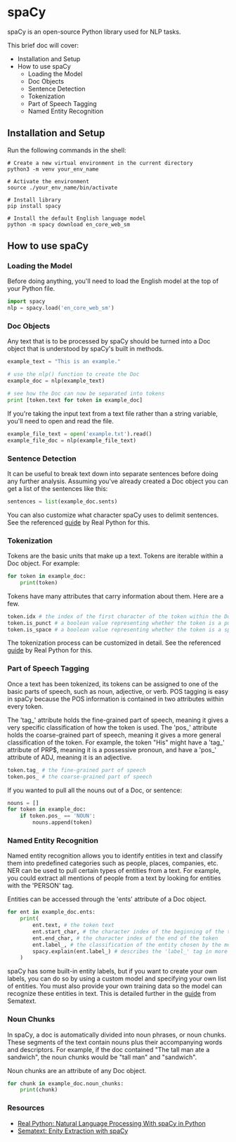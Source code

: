 # spaCy #

spaCy is an open-source Python library used for NLP tasks.

This brief doc will cover:
* Installation and Setup
* How to use spaCy
    * Loading the Model
    * Doc Objects
    * Sentence Detection
    * Tokenization
    * Part of Speech Tagging
    * Named Entity Recognition

## Installation and Setup ##

Run the following commands in the shell:
```
# Create a new virtual environment in the current directory
python3 -m venv your_env_name

# Activate the environment
source ./your_env_name/bin/activate

# Install library
pip install spacy

# Install the default English language model
python -m spacy download en_core_web_sm
```

## How to use spaCy ##

### Loading the Model ###

Before doing anything, you'll need to load the English model at the top of your Python file.

```python
import spacy
nlp = spacy.load('en_core_web_sm')
```

### Doc Objects ###

Any text that is to be processed by spaCy should be turned into a Doc object that is understood by spaCy's built in methods. 

```python
example_text = "This is an example."

# use the nlp() function to create the Doc
example_doc = nlp(example_text)

# see how the Doc can now be separated into tokens
print [token.text for token in example_doc]
```

If you're taking the input text from a text file rather than a string variable, you'll need to open and read the file.

```python
example_file_text = open('example.txt').read()
example_file_doc = nlp(example_file_text)
```

### Sentence Detection ###

It can be useful to break text down into separate sentences before doing any further analysis. Assuming you've already created a Doc object you can get a list of the sentences like this:

```python
sentences = list(example_doc.sents)
```

You can also customize what character spaCy uses to delimit sentences. See the referenced [guide](https://realpython.com/natural-language-processing-spacy-python/#:~:text=You%20can%20also%20customize%20the%20sentence%20detection%20to%20detect%20sentences%20on%20custom%20delimiters.) by Real Python for this. 

### Tokenization ###

Tokens are the basic units that make up a text. Tokens are iterable within a Doc object. For example:

```python
for token in example_doc:
    print(token)
```

Tokens have many attributes that carry information about them. Here are a few.

```python
token.idx # the index of the first character of the token within the Doc
token.is_punct # a boolean value representing whether the token is a punctuation character
token.is_space # a boolean value representing whether the token is a space character
```

The tokenization process can be customized in detail. See the referenced [guide](https://realpython.com/natural-language-processing-spacy-python/#:~:text=You%20can%20also%20customize%20the%20tokenization%20process%20to%20detect%20tokens%20on%20custom%20characters.) by Real Python for this.

### Part of Speech Tagging ###

Once a text has been tokenized, its tokens can be assigned to one of the basic parts of speech, such as noun, adjective, or verb. POS tagging is easy in spaCy because the POS information is contained in two attributes within every token.

The 'tag_' attribute holds the fine-grained part of speech, meaning it gives a very specific classification of how the token is used. The 'pos_' attribute holds the coarse-grained part of speech, meaning it gives a more general classification of the token. For example, the token "His" might have a 'tag_' attribute of PRP$, meaning it is a possessive pronoun, and have a 'pos_' attribute of ADJ, meaning it is an adjective.

```python
token.tag_ # the fine-grained part of speech
token.pos_ # the coarse-grained part of speech
```

If you wanted to pull all the nouns out of a Doc, or sentence:

```python
nouns = []
for token in example_doc:
    if token.pos_ == 'NOUN':
        nouns.append(token)
```

### Named Entity Recognition ###

Named entity recognition allows you to identify entities in text and classify them into predefined categories such as people, places, companies, etc. NER can be used to pull certain types of entities from a text. For example, you could extract all mentions of people from a text by looking for entities with the 'PERSON' tag. 

Entities can be accessed through the 'ents' attribute of a Doc object.

```python
for ent in example_doc.ents:
    print(
        ent.text, # the token text
        ent.start_char, # the character index of the beginning of the token
        ent.end_char, # the character index of the end of the token
        ent.label_, # the classification of the entity chosen by the model
        spacy.explain(ent.label_) # describes the 'label_' tag in more detail
    )
```

spaCy has some built-in entity labels, but if you want to create your own labels, you can do so by using a custom model and specifying your own list of entities. You must also provide your own training data so the model can recognize these entities in text. This is detailed further in the [guide](https://sematext.com/blog/entity-extraction-with-spacy/#:~:text=our%20own%20model.-,Training%20a%20new%20model,-To%20train%20a) from Sematext.

### Noun Chunks ###

In spaCy, a doc is automatically divided into noun phrases, or noun chunks. These segments of the text contain nouns plus their accompanying words and descriptors. For example, if the doc contained "The tall man ate a sandwich", the noun chunks would be "tall man" and "sandwich". 

Noun chunks are an attribute of any Doc object. 

```python
for chunk in example_doc.noun_chunks:
    print(chunk)
```

### Resources ###

* [Real Python: Natural Language Processing With spaCy in Python](https://realpython.com/natural-language-processing-spacy-python/#what-are-nlp-and-spacy)
* [Sematext: Enity Extraction with spaCy](https://sematext.com/blog/entity-extraction-with-spacy/)

